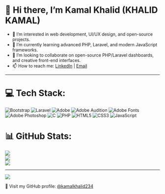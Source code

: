 # 👋 Hi there, I’m Kamal Khalid (KHALID KAMAL)

- 👀 I’m interested in web development, UI/UX design, and open-source projects.
- 🌱 I’m currently learning advanced PHP, Laravel, and modern JavaScript frameworks.
- 💞️ I’m looking to collaborate on open-source PHP/Laravel dashboards, and creative front-end interfaces.
- 📫 How to reach me: [LinkedIn](https://www.linkedin.com/in/kamalkhalid234) | [Email](mailto:kamalkhalid234@example.com)

---






# 💻 Tech Stack:
![Bootstrap](https://img.shields.io/badge/bootstrap-%238511FA.svg?style=for-the-badge&logo=bootstrap&logoColor=white) ![Laravel](https://img.shields.io/badge/laravel-%23FF2D20.svg?style=for-the-badge&logo=laravel&logoColor=white) ![Adobe](https://img.shields.io/badge/adobe-%23FF0000.svg?style=for-the-badge&logo=adobe&logoColor=white) ![Adobe Audition](https://img.shields.io/badge/Adobe%20Audition-9999FF.svg?style=for-the-badge&logo=Adobe%20Audition&logoColor=white) ![Adobe Fonts](https://img.shields.io/badge/Adobe%20Fonts-000B1D.svg?style=for-the-badge&logo=Adobe%20Fonts&logoColor=white) ![Adobe Photoshop](https://img.shields.io/badge/adobe%20photoshop-%2331A8FF.svg?style=for-the-badge&logo=adobe%20photoshop&logoColor=white) ![C](https://img.shields.io/badge/c-%2300599C.svg?style=for-the-badge&logo=c&logoColor=white) ![PHP](https://img.shields.io/badge/php-%23777BB4.svg?style=for-the-badge&logo=php&logoColor=white) ![HTML5](https://img.shields.io/badge/html5-%23E34F26.svg?style=for-the-badge&logo=html5&logoColor=white) ![CSS3](https://img.shields.io/badge/css3-%231572B6.svg?style=for-the-badge&logo=css3&logoColor=white) ![JavaScript](https://img.shields.io/badge/javascript-%23323330.svg?style=for-the-badge&logo=javascript&logoColor=%23F7DF1E)
# 📊 GitHub Stats:
![](https://github-readme-stats.vercel.app/api?username=btelgeuse&theme=merko&hide_border=false&include_all_commits=false&count_private=false)<br/>
![](https://nirzak-streak-stats.vercel.app/?user=btelgeuse&theme=merko&hide_border=false)<br/>
![](https://github-readme-stats.vercel.app/api/top-langs/?username=btelgeuse&theme=merko&hide_border=false&include_all_commits=false&count_private=false&layout=compact)

---
[![](https://visitcount.itsvg.in/api?id=btelgeuse&icon=0&color=0)](https://visitcount.itsvg.in)

<!-- Proudly created with GPRM ( https://gprm.itsvg.in ) -->

📍 Visit my GitHub profile: [@kamalkhalid234](https://github.com/kamalkhalid234)
